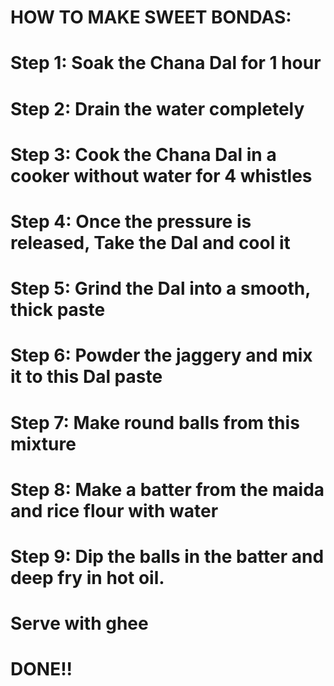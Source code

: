 # HOW TO MAKE SWEET BONDAS:
# Step 1: Soak the Chana Dal for 1 hour
# Step 2: Drain the water completely
# Step 3: Cook the Chana Dal in a cooker without water for 4 whistles
# Step 4: Once the pressure is released, Take the Dal and cool it
# Step 5: Grind the Dal into a smooth, thick paste
# Step 6: Powder the jaggery and mix it to this Dal paste
# Step 7: Make round balls from this mixture
# Step 8: Make a batter from the maida and rice flour with water
# Step 9: Dip the balls in the batter and deep fry in hot oil.
# Serve with ghee

#                           DONE!!